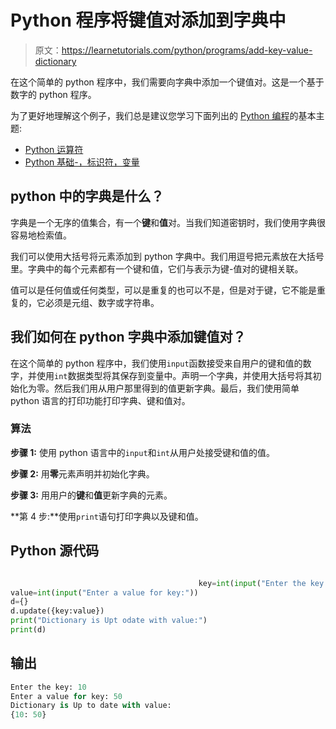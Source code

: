 # Python 程序将键值对添加到字典中

> 原文：<https://learnetutorials.com/python/programs/add-key-value-dictionary>

在这个简单的 python 程序中，我们需要向字典中添加一个键值对。这是一个基于数字的 python 程序。

为了更好地理解这个例子，我们总是建议您学习下面列出的 [Python 编程](../ "Python tutorial")的基本主题:

*   [Python 运算符](../../python/python-operators "operators in python")
*   [Python 基础-，标识符，变量](../../python/identifiers-variables "operators in python")

## python 中的字典是什么？

字典是一个无序的值集合，有一个**键**和**值**对。当我们知道密钥时，我们使用字典很容易地检索值。

我们可以使用大括号将元素添加到 python 字典中。我们用逗号把元素放在大括号里。字典中的每个元素都有一个键和值，它们与表示为键-值对的键相关联。

值可以是任何值或任何类型，可以是重复的也可以不是，但是对于键，它不能是重复的，它必须是元组、数字或字符串。

## 我们如何在 python 字典中添加键值对？

在这个简单的 python 程序中，我们使用`input`函数接受来自用户的键和值的数字，并使用`int`数据类型将其保存到变量中。声明一个字典，并使用大括号将其初始化为零。然后我们用从用户那里得到的值更新字典。最后，我们使用简单 python 语言的打印功能打印字典、键和值对。

### 算法

**步骤 1:** 使用 python 语言中的`input`和`int`从用户处接受键和值的值。

**步骤 2:** 用**零**元素声明并初始化字典。

**步骤 3:** 用用户的**键**和**值**更新字典的元素。

**第 4 步:**使用`print`语句打印字典以及键和值。

## Python 源代码

```py

                                          key=int(input("Enter the key:"))
value=int(input("Enter a value for key:"))
d={}
d.update({key:value})
print("Dictionary is Upt odate with value:")
print(d)

```

## 输出

```py
Enter the key: 10
Enter a value for key: 50
Dictionary is Up to date with value:
{10: 50}
```